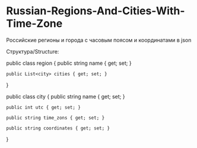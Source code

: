 # Russian-Regions-And-Cities-With-Time-Zone
Российские регионы и города с часовым поясом и координатами в json

Структура/Structure:

public class region
{
    public string name { get; set; }
    
    public List<city> cities { get; set; }

}

public class city
{
    public string name { get; set; }
    
    public int utc { get; set; }
    
    public string time_zons { get; set; }
    
    public string coordinates { get; set; }
    
}
